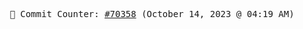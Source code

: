 <p align="center">
    <samp>
        📮 Commit Counter: <a href="https://github.com/Javascript-void0/Javascript-void0/commits/main">#70358</a> (October 14, 2023 @ 04:19 AM)
    </samp>
</p>
